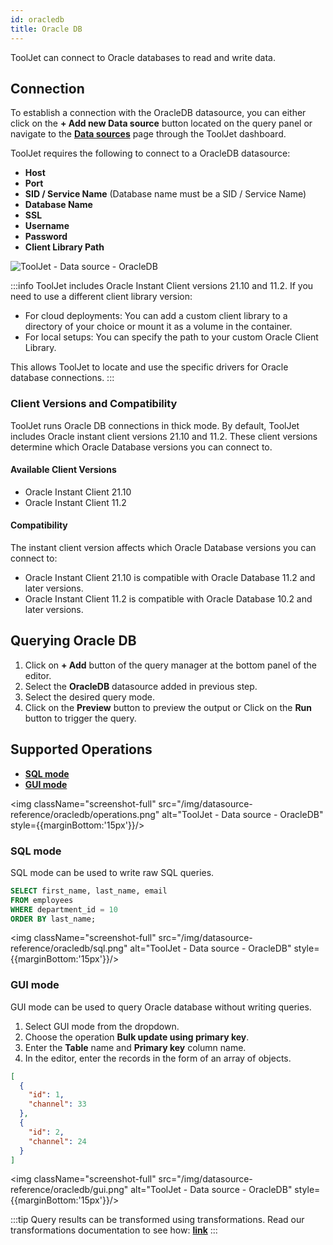 ```yaml
---
id: oracledb
title: Oracle DB
---
```


ToolJet can connect to Oracle databases to read and write data.

<div style={{paddingTop:'24px'}}>

## Connection

To establish a connection with the OracleDB datasource, you can either click on the **+ Add new Data source** button located on the query panel or navigate to the **[Data sources](/docs/data-sources/overview)** page through the ToolJet dashboard.

ToolJet requires the following to connect to a OracleDB datasource:

- **Host**
- **Port**
- **SID / Service Name** (Database name must be a SID / Service Name)
- **Database Name**
- **SSL**
- **Username**
- **Password**
- **Client Library Path**

<img className="screenshot-full" src="/img/datasource-reference/oracledb/oracleauth-v3.png" alt="ToolJet - Data source - OracleDB" />

:::info
ToolJet includes Oracle Instant Client versions 21.10 and 11.2. If you need to use a different client library version:

- For cloud deployments: You can add a custom client library to a directory of your choice or mount it as a volume in the container.
- For local setups: You can specify the path to your custom Oracle Client Library.

This allows ToolJet to locate and use the specific drivers for Oracle database connections.
:::

### Client Versions and Compatibility

ToolJet runs Oracle DB connections in thick mode. By default, ToolJet includes Oracle instant client versions 21.10 and 11.2. These client versions determine which Oracle Database versions you can connect to.

#### Available Client Versions

- Oracle Instant Client 21.10
- Oracle Instant Client 11.2

#### Compatibility

The instant client version affects which Oracle Database versions you can connect to:

- Oracle Instant Client 21.10 is compatible with Oracle Database 11.2 and later versions.
- Oracle Instant Client 11.2 is compatible with Oracle Database 10.2 and later versions.

</div>

<div style={{paddingTop:'24px'}}>

## Querying Oracle DB

1. Click on **+ Add** button of the query manager at the bottom panel of the editor.
2. Select the **OracleDB** datasource added in previous step.
3. Select the desired query mode.
4. Click on the **Preview** button to preview the output or Click on the **Run** button to trigger the query.

</div>

<div style={{paddingTop:'24px'}}>

## Supported Operations

- **[SQL mode](/docs/data-sources/oracledb#sql-mode)**
- **[GUI mode](/docs/data-sources/oracledb#gui-mode)**

<img className="screenshot-full" src="/img/datasource-reference/oracledb/operations.png" alt="ToolJet - Data source - OracleDB" style={{marginBottom:'15px'}}/>

### SQL mode

SQL mode can be used to write raw SQL queries.

```sql
SELECT first_name, last_name, email
FROM employees
WHERE department_id = 10
ORDER BY last_name;
```

<img className="screenshot-full" src="/img/datasource-reference/oracledb/sql.png" alt="ToolJet - Data source - OracleDB" style={{marginBottom:'15px'}}/>

### GUI mode

GUI mode can be used to query Oracle database without writing queries.

1. Select GUI mode from the dropdown.
2. Choose the operation **Bulk update using primary key**.
3. Enter the **Table** name and **Primary key** column name.
4. In the editor, enter the records in the form of an array of objects.

```json
[
  {
    "id": 1,
    "channel": 33
  },
  {
    "id": 2,
    "channel": 24
  }
]
```

<img className="screenshot-full" src="/img/datasource-reference/oracledb/gui.png" alt="ToolJet - Data source - OracleDB" style={{marginBottom:'15px'}}/>

:::tip
Query results can be transformed using transformations. Read our transformations documentation to see how: **[link](/docs/beta/app-builder/custom-code/transform-data)**
:::

</div>
